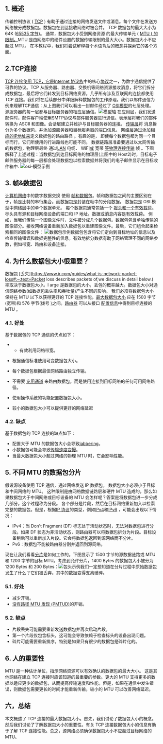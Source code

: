 ## 1. 概述

传输控制协议 ( [TCP](https://www.baeldung.com/cs/popular-network-protocols) ) 有助于通过连接的网络发送文件或消息。每个文件在发送方网络被分成数据包。数据包在到达接收网络时被合并。 TCP 数据包的最大大小为 64K ([65535 字节](https://www.quora.com/What-is-a-the-maximum-packet-size-of-a-TCP-packet))。 通常，数据包大小受到网络资源 的最大传输单元 ( [MTU ) 的限制。](https://www.baeldung.com/cs/networking-packet-fragment-frame-datagram-segment)MTU 是由网络中的硬件设置的数据传输限制的最大大小。数据包大小不应超过 MTU。 在本教程中，我们将尝试解释每个术语背后的概念并探索它的各个方面。

## 2.TCP连接

[TCP 连接使用 TCP，它是](https://www.baeldung.com/cs/tcp-protocol-syn-ack)[Internet 协议族](https://www.baeldung.com/cs/protocols-ping)中的核心[协议](https://www.baeldung.com/cs/popular-network-protocols)之一，为数字通信提供了可靠的协议。TCP 从服务器、路由器、交换机等网络资源接收消息，将它们拆分成数据包，最后将它们转发到目标网络资源。几乎所有涉及互联网的连接都使用 TCP 连接。我们将在后续部分中详细解释数据包的工作原理。我们以邮件通信为例来理解TCP通信：从上图我们可以看出一封邮件经过了 [OSI模型](https://www.baeldung.com/cs/osi-model)的七层处理。 源服务器的每一层都与目标服务器的相应层通信。![模型轴](https://www.baeldung.com/wp-content/uploads/sites/4/2022/02/Email-communication-1.png) 在应用层，我们发送邮件时，邮件客户端使用SMTP协议与邮件服务器进行通信。表示层将我们的邮件转换为 ASCII 和图像。会话层建立并维护与目标服务器的连接。 [传输层](https://www.baeldung.com/cs/osi-transport-vs-networking-layer)将 消息拆分为多个数据包，并添加源服务器和目标服务器的端口信息。 [网络层通过添加相应的IP地址来](https://www.baeldung.com/cs/non-routable-ip-address)定义数据包的路由路径 。有趣的是， 即使每个数据包都为同一个目标而行，它们所使用的行进路线也可能不同。 数据链路层准备要通过以太网传输的数据包，物理层最终 通过[LAN](https://www.baeldung.com/cs/routers-vs-switches-vs-access-points) 电缆、 WiFi[或](https://www.baeldung.com/cs/ap-vs-station-vs-bridge-vs-router) 宽带 [等物理连接](https://en.wikipedia.org/wiki/Broadband)[传输](https://www.baeldung.com/cs/packet-transmission-time) 帧 。下图解释了上述过程：当数据包到达目标网络的物理层(上图中的 Host2)时，目标电子邮件服务器的每一层都会处理数据包以检索数据并将我们的电子邮件显示在目标收件箱中. ![osi-模型示例](https://www.baeldung.com/wp-content/uploads/sites/4/2022/02/PictureFrame-1-1.png)

## 3. 帧&数据包 

[计算机网络](https://www.baeldung.com/cs/networking-packet-fragment-frame-datagram-segment)中的数字数据交换 使用 [帧和数据包](https://www.baeldung.com/cs/osi-packets-vs-frames)。帧和数据包之间的主要区别在于，帧是比特的串行集合，而数据包是封装在帧中的分段数据。 数据包是 OSI 模型中网络层中的单个数据单元。 每个数据包通常包括一个 [报头和一个有效载荷](https://www.baeldung.com/cs/messages-payload-header-overhead)。标头具有源和目标网络设备的端口和 IP 地址。数据或消息内容是有效载荷。  例如，当我们传输一个图像文件时，文件被分成几个数据包。数据包包含单独传输的图像部分。接收网络设备重新加入数据包以重建图像文件。最后，它们组合起来检索相同的图像文件： ![数据包示例](https://www.baeldung.com/wp-content/uploads/sites/4/2022/02/Packet-communication-1.png)数据包包含将它们定向到目标地址的信息以及检查传输错误和数据完整性的信息。有效地拆分数据有助于网络管理不同的网络参数，例如带宽、路由和设备连接。

## 4. 为什么数据包大小很重要？

数据包 [丢失](https://www.ir.com/guides/what-is-network-packet-loss#:~:text=Packet loss describes packets of,we discuss in detail below.) 率取决于数据包大小。l arge 是数据包的大小，丢包的概率越大。数据包大小对通信网络参数(如数据包丢失率和吞吐量)产生不同的影响。 我们必须将数据包大小保持在 MTU 以下以获得更好的 TCP 连接性能。[最大数据包大小](https://www.lifewire.com/definition-of-mtu-817948) 应在 1500 字节(宽带)和 576 字节(拨号 [)](https://www.baeldung.com/cs/handshakes)之间。[路由器](https://www.baeldung.com/cs/routers-vs-switches-vs-access-points#introduction) 可以从接口 [配置信息](https://www.baeldung.com/cs/routing-table-entry)中得到目标连接的 MTU 。 

### 4.1. 好处

基于数据包的 TCP 通信的优点如下：

-   -   有效利用网络带宽。

-   根据通信标准使用可变数据包大小。 
-   每个数据包根据最佳网络路由独立传输。
-   不需要 [专用通道](https://www.baeldung.com/cs/ssl-vs-ssh) 来路由数据包，而是使用连接到目标网络的任何可用网络路径。
-   使用操作系统的功能配置数据包大小。
-   较小的数据包大小可以提供更好的网络延迟

### 4.2. 缺点

基于数据包的 TCP 连接的缺点如下：

-   配置大于 MTU 的数据包大小会导致[jabbering](https://networkencyclopedia.com/jabber/)。
-   小数据包可能会导致[传输速度变慢](https://www.baeldung.com/cs/tcp-flow-control-vs-congestion-control)。
-   当最大数据包大小超过网络的物理 MTU 时，它会影响性能。 

## 5. 不同 MTU 的数据包分片 

假设源设备使用 TCP 通信，通过网络发送 IP 数据包。 数据包大小必须小于目标和中间网络的 MTU。 这种限制是由网络数据链路层和硬件 MTU 造成的。那么如果数据包大于中间网络或目标设备的 MTU 会怎样呢？答案是将数据包进一步分成几部分，这个过程称为分段。 各个部分是片段，然后在目标网络重新加入以检索完整的数据包。但是，根据[IP 协议](https://www.baeldung.com/cs/popular-network-protocols#internet-protocol-ip)的类型，例如[IPv4](https://www.baeldung.com/cs/ipv4-subnets)和[IPv6](https://www.baeldung.com/cs/ipv4-vs-ipv6) ，可能会出现以下情况：

-   IPv4：当 Don't Fragment (DF) 标志处于活动状态时，无法对数据包进行分段。如果 DF 状态为非活动状态，则路由器可以将数据包拆分为片段。目标设备稍后可以重新加入片段。它会将数据包返回到源网络而不分片。
-   Pv6：数据包不能被路由器分割并返回到源网络。

现在让我们看看[分片](https://www.baeldung.com/cs/ipv4-datagram)是如何工作的。下图显示了 1500 字节的源数据链路或 MTU 和 1200 字节的目标 MTU。考虑到允许分片，1400 Bytes 的数据包大小被分为 1200 Bytes 和 200 Bytes：![包头示例](https://www.baeldung.com/wp-content/uploads/sites/4/2022/02/Fragmentation-1.png)我们一定想知道在分片过程中原始数据包发生了什么？它们被丢弃，其中的数据变得支离破碎。

### 5.1. 好处

-   减少开销。
-   [没有路径 MTU 发现 (PMTUD)](https://en.wikipedia.org/wiki/Path_MTU_Discovery)的开销。

### 5.2. 缺点

-   片段丢失可能需要重新发送数据包并再次启动片段。
-   第一个片段仅包含标头，这可能会导致依赖于检查标头的设备出现问题。
-   碎片可能需要重新排序，特别是如果只有很少的数据包是碎片化的。

## 6. 人的重要性

MTU 是一种估计单位，指示网络资源可以有效确认的数据包的最大大小。 这是其他网络在建立 TCP 连接时应该知道的最重要的参数。更大的 MTU 支持更多的数据以适应更少的数据包，从而提高传输速度和性能。但是，如果在通信中发生错误，则数据包需要更长的时间才能重新传输。较小的 MTU 可以改善网络延迟。

## 六，总结

本文概述了 TCP 连接的最大数据包大小。首先，我们讨论了数据包大小的概念。然后我们讨论了了解数据包大小的重要性。有关 TCP 连接数据包大小的信息有助于了解 TCP 连接性能。总之，源网络必须确保数据包大小不应超过目标网络的 MTU。